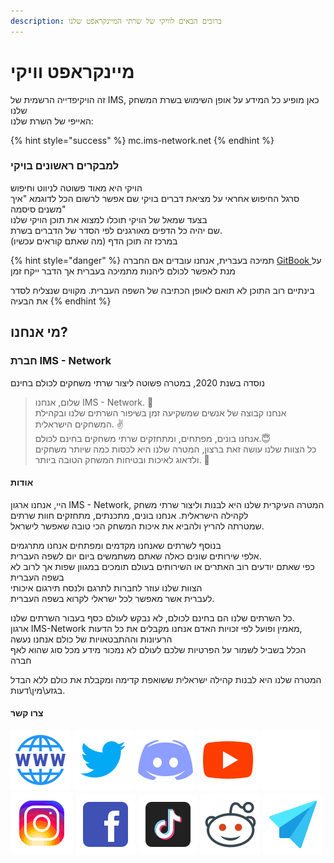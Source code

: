 ```yaml
---
description: ברוכים הבאים לוויקי של שרתי המיינקראפט שלנו
---
```


# מיינקראפט וויקי

זה הויקיפדייה הרשמית של IMS, כאן מופיע כל המידע על אופן השימוש בשרת המשחק שלנו\
האייפי של השרת שלנו:

{% hint style="success" %}
mc.ims-network.net
{% endhint %}

### למבקרים ראשונים בויקי

הויקי היא מאוד פשוטה לניווט וחיפוש\
סרגל החיפוש אחראי על מציאת דברים בויקי שם אפשר לרשום הכל לדוגמא "איך משנים סיסמה"\
בצעד שמאל של הויקי תוכלו למצוא את תוכן הויקי שלנו\
שם יהיה כל הדפים מאורגנים לפי הסדר של הדברים בשרת.\
במרכז זה תוכן הדף (מה שאתם קוראים עכשיו)

{% hint style="danger" %}
תמיכה בעברית, אנחנו עובדים אם החברה [GitBook ](https://www.gitbook.com/)על מנת לאפשר לכולם ליהנות מתמיכה בעברית אך הדבר ייקח זמן

בינתיים רוב התוכן לא תואם לאופן הכתיבה של השפה העברית. מקווים שנצליח לסדר את הבעיה
{% endhint %}

## מי אנחנו?

### חברת IMS - Network

נוסדה בשנת 2020, במטרה פשוטה ליצור שרתי משחקים לכולם בחינם

> שלום, אנחנו IMS - Network. 👋\
> אנחנו קבוצה של אנשים שמשקיעה זמן בשיפור השרתים שלנו ובקהילת המשחקים הישראלית. ✌️\
> אנחנו בונים, מפתחים, ומתחזקים שרתי משחקים בחינם לכולם.😇\
> כל הצוות שלנו עושה זאת ברצון, המטרה שלנו היא לכסות כמה שיותר משחקים ולדאוג לאיכות ובטיחות המשחק הטובה ביותר. 🤩

#### אודות

היי, אנחנו ארגון IMS - Network, המטרה העיקרית שלנו היא לבנות וליצור שרתי משחק לקהילה הישראלית. אנחנו בונים, מתכנתים, מתחזקים חוות שרתים \
שמטרתה להריץ ולהביא את איכות המשחק הכי טובה שאפשר לישראל.

בנוסף לשרתים שאנחנו מקדמים ומפתחים אנחנו מתרגמים \
אלפי שירותים שונים כאלה שאתם משתמשים ביום יום לשפה העברית.\
כפי שאתם יודעים רוב האתרים או השירותים בעולם תומכים במגוון שפות אך לרוב לא בשפה העברית\
הצוות שלנו עוזר לחברות לתרגם ולנסח תירגום איכותי \
לעברית אשר מאפשר לכל ישראלי לקרוא בשפה העברית.

כל השרתים שלנו הם בחינם לכולם, לא נבקש לעולם כסף בעבור השרתים שלנו. \
ארגון IMS-Network מאמין ופועל לפי זכויות האדם אנחנו מקבלים את כל הדעות, \
הרעיונות וההתבטאויות של כולם אנחנו נעשה \
הכלל בשביל לשמור על הפרטיות שלכם לעולם לא נמכור מידע מכל סוג שהוא לאף חברה

המטרה שלנו היא לבנות קהילה ישראלית ששואפת קדימה ומקבלת את כולם ללא הבדל בגזע\מין\דעות.

#### צרו קשר

[![Website](docs/photos/Website-icon.svg)](https://israelmincraftml.wixsite.com/ims-network) [![Tweeter](docs/photos/Twitter-icon.svg)](https://twitter.com/network\_ims) [![Discord](docs/photos/Discord-icon.svg)](https://discord.ims-network.net) [![youtube](docs/photos/Play-icon.svg)](https://www.youtube.com/channel/UC2k502VERIriL01UtnpE\_wQ) [![Git](docs/photos/Github-icon.svg)](https://github.com/IMS-Network) [![instngram](docs/photos/Instagram-icon.svg)](https://www.instagram.com/ims\_\_network/) [![facebook](docs/photos/Facebook-icon.svg)](https://www.facebook.com/IMSNetworkOfficial) [![Ticktok](docs/photos/Tiktok-icon.svg)](https://www.tiktok.com/@ims\_network) [![Reddit](docs/photos/Reddit-icon.svg)](https://www.reddit.com/r/IMS\_Network/) [![mail](docs/photos/Email-icon.svg)](mailto:support@ims-network.net?subject=\[GitHub])

